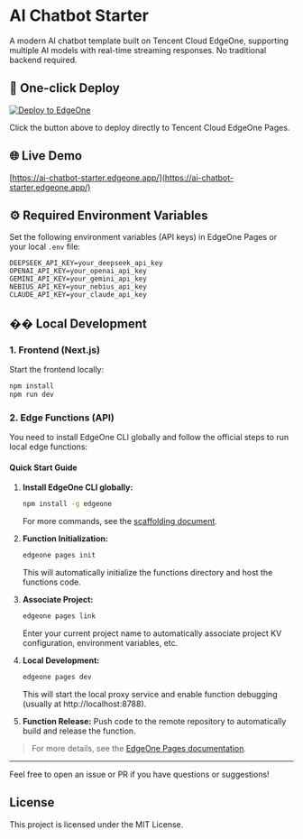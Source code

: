 # AI Chatbot Starter

A modern AI chatbot template built on Tencent Cloud EdgeOne, supporting multiple AI models with real-time streaming responses. No traditional backend required.

## 🚀 One-click Deploy

[![Deploy to EdgeOne](https://cdnstatic.tencentcs.com/edgeone/pages/deploy.svg)](https://edgeone.ai/pages/new?template=https://github.com/tomcomtang/ai-chatbot-starter&output-directory=./public&build-command=npm%20run%20build&install-command=npm%20install)

Click the button above to deploy directly to Tencent Cloud EdgeOne Pages.

## 🌐 Live Demo

[https://ai-chatbot-starter.edgeone.app/](https://ai-chatbot-starter.edgeone.app/)

## ⚙️ Required Environment Variables

Set the following environment variables (API keys) in EdgeOne Pages or your local `.env` file:

```
DEEPSEEK_API_KEY=your_deepseek_api_key
OPENAI_API_KEY=your_openai_api_key
GEMINI_API_KEY=your_gemini_api_key
NEBIUS_API_KEY=your_nebius_api_key
CLAUDE_API_KEY=your_claude_api_key
```

## ��️ Local Development

### 1. Frontend (Next.js)

Start the frontend locally:

```bash
npm install
npm run dev
```

### 2. Edge Functions (API)

You need to install EdgeOne CLI globally and follow the official steps to run local edge functions:

#### Quick Start Guide

1. **Install EdgeOne CLI globally:**

   ```bash
   npm install -g edgeone
   ```

   For more commands, see the [scaffolding document](https://cloud.tencent.com/document/product/1552/101581).

2. **Function Initialization:**

   ```bash
   edgeone pages init
   ```

   This will automatically initialize the functions directory and host the functions code.

3. **Associate Project:**

   ```bash
   edgeone pages link
   ```

   Enter your current project name to automatically associate project KV configuration, environment variables, etc.

4. **Local Development:**

   ```bash
   edgeone pages dev
   ```

   This will start the local proxy service and enable function debugging (usually at http://localhost:8788).

5. **Function Release:**
   Push code to the remote repository to automatically build and release the function.

> For more details, see the [EdgeOne Pages documentation](https://cloud.tencent.com/document/product/1552/101581).

---

Feel free to open an issue or PR if you have questions or suggestions!

## License

This project is licensed under the MIT License.
